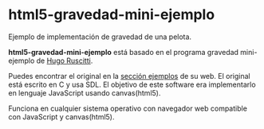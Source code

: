 html5-gravedad-mini-ejemplo
===========================

Ejemplo de implementación de gravedad de una pelota.

**html5-gravedad-mini-ejemplo** está basado en el programa gravedad mini-ejemplo de [Hugo Ruscitti](http://www.losersjuegos.com.ar/).

Puedes encontrar el original en la [sección ejemplos](http://www.losersjuegos.com.ar/referencia/ejemplos) de su web. El original está escrito en C y usa SDL. El objetivo de este software era implementarlo en lenguaje JavaScript usando canvas(html5).

Funciona en cualquier sistema operativo con navegador web compatible con JavaScript y canvas(html5).
